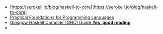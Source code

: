 
- [https://serokell.io/blog/haskell-to-core](https://serokell.io/blog/haskell-to-core)
- [Practical Foundations for Programming Languages](http://www.cs.cmu.edu/~rwh/pfpl/)
- [Glasgow Haskell Compiler (GHC) Guide **Yes, good reading**](https://ghc.gitlab.haskell.org/ghc/doc/users_guide/intro.html)
- 